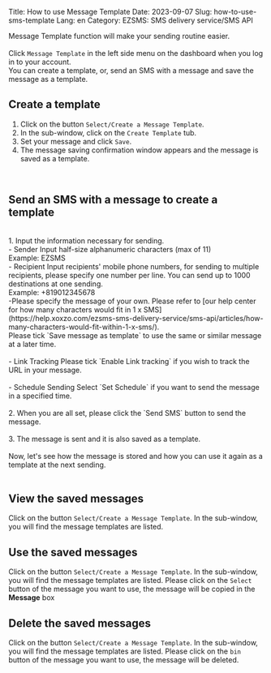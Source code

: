 Title: How to use Message Template
Date: 2023-09-07
Slug: how-to-use-sms-template
Lang: en
Category: EZSMS: SMS delivery service/SMS API

Message Template function will make your sending routine easier.<br>
<br>
Click `Message Template` in the left side menu on the dashboard when you log in to your account.<br>
You can create a template, or, send an SMS with a message and save the message as a template.
<br>
## Create a template
1. Click on the button `Select/Create a Message Template`.<br>
2. In the sub-window, click on the `Create Template` tub.<br>
3. Set your message and click `Save`.<br>
4. The message saving confirmation window appears and the message is saved as a template.<br>
<br>

## Send an SMS with a message to create a template
<br>
1. Input the information necessary for sending.<br> 
 - Sender Input half-size alphanumeric characters (max of 11)<br> 
           Example: EZSMS<br>
- Recipient Input recipients' mobile phone numbers, for sending to multiple recipients, please specify one number per line. You can send up to 1000 destinations at one sending.<br>
           Example: +819012345678<br>
-Please specify the message of your own. Please refer to [our help center for how many characters would fit in 1 x SMS](https://help.xoxzo.com/ezsms-sms-delivery-service/sms-api/articles/how-many-characters-would-fit-within-1-x-sms/).  
<br>
Please tick `Save message as template` to use the same or similar message at a later time.<br>
<br>
- Link Tracking Please tick `Enable Link tracking` if you wish to track the URL in your message. <br>
<br>
- Schedule Sending Select `Set Schedule` if you want to send the message in a specified time.<br>
<br>
2. When you are all set, please click the `Send SMS` button to send the message.<br>
<br>
3. The message is sent and it is also saved as a template. <br>
<br>
Now, let's see how the message is stored and how you can use it again as a template at the next sending.<br>
<br>

## View the saved messages
Click on the button `Select/Create a Message Template`. In the sub-window, you will find the message templates are listed.<br>

## Use the saved messages
Click on the button `Select/Create a Message Template`. In the sub-window, you will find the message templates are listed. Please click on the `Select` button of the message you want to use, the message will be copied in the **Message** box<br>

## Delete the saved messages
Click on the button `Select/Create a Message Template`. In the sub-window, you will find the message templates are listed. Please click on the `bin` button of the message you want to use, the message will be deleted. <br>
